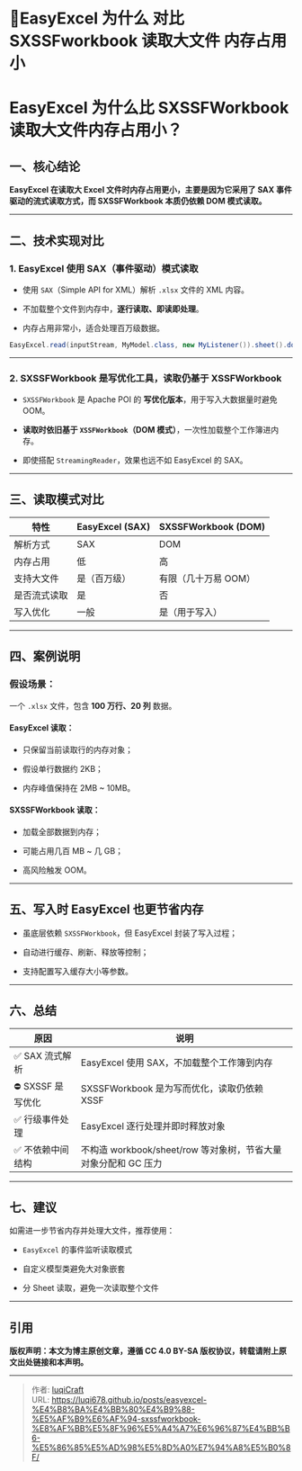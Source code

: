 # 📝EasyExcel 为什么 对比 SXSSFworkbook 读取大文件 内存占用小


# EasyExcel 为什么比 SXSSFWorkbook 读取大文件内存占用小？

## 一、核心结论

**EasyExcel 在读取大 Excel 文件时内存占用更小，主要是因为它采用了 SAX 事件驱动的流式读取方式，而 SXSSFWorkbook 本质仍依赖 DOM 模式读取。**

---

## 二、技术实现对比

### 1. EasyExcel 使用 SAX（事件驱动）模式读取

- 使用 `SAX`（Simple API for XML）解析 `.xlsx` 文件的 XML 内容。
    
- 不加载整个文件到内存中，**逐行读取、即读即处理**。
    
- 内存占用非常小，适合处理百万级数据。
    

```java
EasyExcel.read(inputStream, MyModel.class, new MyListener()).sheet().doRead();
```

---

### 2. SXSSFWorkbook 是写优化工具，读取仍基于 XSSFWorkbook

- `SXSSFWorkbook` 是 Apache POI 的 **写优化版本**，用于写入大数据量时避免 OOM。
    
- **读取时依旧基于 `XSSFWorkbook`（DOM 模式）**，一次性加载整个工作簿进内存。
    
- 即使搭配 `StreamingReader`，效果也远不如 EasyExcel 的 SAX。
    

---

## 三、读取模式对比

|特性|EasyExcel (SAX)|SXSSFWorkbook (DOM)|
|---|---|---|
|解析方式|SAX|DOM|
|内存占用|低|高|
|支持大文件|是（百万级）|有限（几十万易 OOM）|
|是否流式读取|是|否|
|写入优化|一般|是（用于写入）|

---

## 四、案例说明

### 假设场景：

一个 `.xlsx` 文件，包含 **100 万行、20 列** 数据。

#### EasyExcel 读取：

- 只保留当前读取行的内存对象；
    
- 假设单行数据约 2KB；
    
- 内存峰值保持在 2MB ~ 10MB。
    

#### SXSSFWorkbook 读取：

- 加载全部数据到内存；
    
- 可能占用几百 MB ~ 几 GB；
    
- 高风险触发 OOM。
    

---

## 五、写入时 EasyExcel 也更节省内存

- 虽底层依赖 `SXSSFWorkbook`，但 EasyExcel 封装了写入过程；
    
- 自动进行缓存、刷新、释放等控制；
    
- 支持配置写入缓存大小等参数。
    

---

## 六、总结

|原因|说明|
|---|---|
|✅ SAX 流式解析|EasyExcel 使用 SAX，不加载整个工作簿到内存|
|⛔ SXSSF 是写优化|SXSSFWorkbook 是为写而优化，读取仍依赖 XSSF|
|✅ 行级事件处理|EasyExcel 逐行处理并即时释放对象|
|✅ 不依赖中间结构|不构造 workbook/sheet/row 等对象树，节省大量对象分配和 GC 压力|

---

## 七、建议

如需进一步节省内存并处理大文件，推荐使用：

- `EasyExcel` 的事件监听读取模式
    
- 自定义模型类避免大对象嵌套
    
- 分 Sheet 读取，避免一次读取整个文件
    

---


## 引用

**版权声明：本文为博主原创文章，遵循 CC 4.0 BY-SA 版权协议，转载请附上原文出处链接和本声明。**


---

> 作者: [luqiCraft](https://luqi678.github.io/luqicraft)  
> URL: https://luqi678.github.io/posts/easyexcel-%E4%B8%BA%E4%BB%80%E4%B9%88-%E5%AF%B9%E6%AF%94-sxssfworkbook-%E8%AF%BB%E5%8F%96%E5%A4%A7%E6%96%87%E4%BB%B6-%E5%86%85%E5%AD%98%E5%8D%A0%E7%94%A8%E5%B0%8F/  

